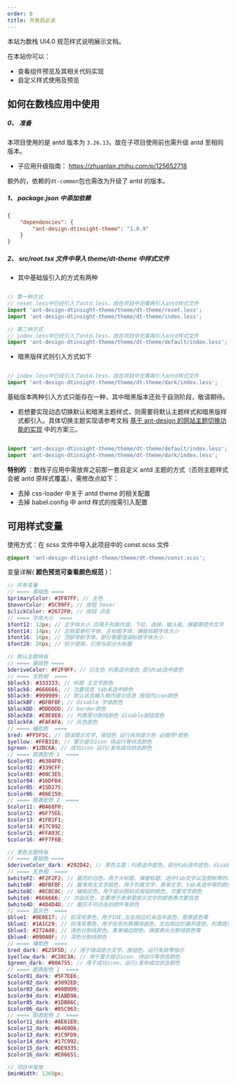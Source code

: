 ```yaml
---
order: 0
title: 开发前必读
---
```


本站为数栈 UI4.0 规范样式说明展示文档。

在本站你可以：

- 查看组件预览及其相关代码实现
- 自定义样式使用及预览

## 如何在数栈应用中使用

##### 0、 准备

本项目使用的是 antd 版本为 `3.26.13`，故在子项目使用前也需升级 antd 至相同版本。

- 子应用升级指南： https://zhuanlan.zhihu.com/p/125652718

额外的，依赖的`dt-common`包也需改为升级了 antd 的版本。

##### 1、 package.json 中添加依赖

``` json
{
    "dependencies": {
        "ant-design-dtinsight-theme": "1.0.9"
    }
}
```

##### 2、 src/root.tsx 文件中导入 theme/dt-theme 中样式文件

- 其中基础版引入的方式有两种 

``` javascript

// 第一种方式
// reset.less中已经引入了antd.less，故在项目中无需再引入antd样式文件
import 'ant-design-dtinsight-theme/theme/dt-theme/reset.less';
import 'ant-design-dtinsight-theme/theme/dt-theme/index.less';

// 第二种方式
// index.less中已经引入了antd.less，故在项目中无需再引入antd样式文件
import 'ant-design-dtinsight-theme/theme/dt-theme/default/index.less';

```

- 暗黑版样式则引入方式如下

``` javascript

// index.less中已经引入了antd.less，故在项目中无需再引入antd样式文件
import 'ant-design-dtinsight-theme/theme/dt-theme/dark/index.less';

```

基础版本两种引入方式只能存在一种，其中暗黑版本还处于自测阶段，敬请期待。

- 若想要实现动态切换默认和暗黑主题样式，则需要将默认主题样式和暗黑版样式都引入。具体切换主题实现请参考文档 [基于 ant-design 的网站主题切换功能的实现](https://github.com/Erindcl/antd-theme-switch-demo/blob/master/doc.md) 中的方案三。

``` javascript

import 'ant-design-dtinsight-theme/theme/dt-theme/default/index.less';
import 'ant-design-dtinsight-theme/theme/dt-theme/dark/index.less';

```

**特别的** ：数栈子应用中需放弃之前那一套自定义 antd 主题的方式（否则主题样式会被 antd 原样式覆盖），需修改点如下：

- 去掉 css-loader 中关于 antd theme 的相关配置
- 去掉 babel.config 中 antd 样式的按需引入配置

## 可用样式变量

使用方式：在 scss 文件中导入此项目中的 const.scss 文件

``` scss
@import 'ant-design-dtinsight-theme/theme/dt-theme/const.scss';
```

变量详解( **颜色预览可查看颜色规范** )：

```scss
// 共有变量
// ==== 基础色 ====
$primaryColor: #3F87FF; // 主色
$hoverColor: #5C99FF; // 按钮 hover
$clickColor: #2672F0; // 按钮 点击
// ==== 字体大小  ====
$font12: 12px; // 主字体大小 应用于列表内容、下拉、选择、输入框、弹窗等控件文字
$font14: 14px; // 左侧菜单栏字体、主标题字体、弹窗标题字体大小
$font16: 16px; // 顶部导航字体、部分需要强调标题字体大小
$font20: 20px; // 较少使用，引用与部分大标题

// 默认主题特有
// ==== 基础色 ====
$deriveColor: #F2F9FF; // 衍生色 列表选中底色 部分tab选中底色
// ==== 无色相  ====
$black3: #333333; // 标题 主文字颜色
$black6: #666666; // 次要信息 tab未选中颜色
$black9: #999999; // 默认状态输入框内提示信息 按钮内icon颜色
$blackBF: #BFBFBF; // disable 字体颜色
$blackDD: #DDDDDD; // border颜色
$blackE8: #E8E8E8; // 列表里分割线颜色 disable按钮底色
$blackFA: #FAFAFA; // 灰色底色
// ==== 辅助色  ====
$red: #FF5F5C; // 错误提示文字、按钮色 运行失败提示色 必填项*颜色
$yellow: #FFB310; // 警示提示icon 待运行等状态颜色
$green: #12BC6A; // 成功icon 运行/发布成功状态颜色
// ==== 图表配色 1  ====
$color01: #6384F0;
$color02: #339CFF;
$color03: #00C3E5;
$color04: #16DFB4;
$color05: #15D275;
$color06: #86E159;
// ==== 图表配色 2  ====
$color11: #BA68F0;
$color12: #6F75EE;
$color13: #1FB1F1;
$color14: #17C992;
$color15: #FFA93C;
$color16: #FF7F6B;

// 黑色主题特有
// ==== 基础色 ====
$deriveColor_dark: #292D42; // 黑色主题：列表选中底色，部分tab选中底色，disable按钮底色
// ==== 无色相  ====
$whiteF2: #F2F2F2; // 最亮的白色，用于大标题、弹窗标题、选中tab文字以及图标等的高亮颜色
$whiteBF: #BFBFBF; // 最常用主文字颜色，用于列表文字、表单文字、tab未选中等的颜色
$white8C: #8C8C8C; // 辅助灰色，用于部分图标式按钮的颜色、次要文字颜色
$white6: #666666; // 次级灰色，主要用于表单里提示文字的颜色等次要信息
$white4D: #4D4D4D; // 置灰不可点击的控件等颜色
// ==== 蓝灰色  ====
$blue1: #0E0E17; // 较深背景色，用于IDE,左右侧边栏未选中底色，图表底色等
$blue2: #1A1C29; // 较浅背景色，用于任务列表模块底色，左右侧边栏展开底色、列表底色、表单底色等
$blue3: #272A40; // 浅色分割线颜色、表单描边颜色、弹窗表头分割线颜色等
$blue4: #090A0F; // 深色分割线颜色
// ==== 辅助色  ====
$red_dark: #E25F5D; // 用于错误提示文字、按钮色，运行失败等指示
$yellow_dark: #C28C3A; // 用于警示提示icon、待运行等状态颜色
$green_dark: #00A755; // 用于成功icon，运行/发布成功状态颜色
// ==== 图表配色 1  ====
$color01_dark: #5F7EE6;
$color02_dark: #3092ED;
$color03_dark: #00B9D9;
$color04_dark: #1ABD9A;
$color05_dark: #1DB86C;
$color06_dark: #85C963;
// ==== 图表配色 2  ====
$color11_dark: #AE61E0;
$color12_dark: #6469D6;
$color13_dark: #1C9FD9;
$color14_dark: #17C992;
$color15_dark: #DE9335;
$color16_dark: #E86651;

// 项目中常用
$minWidth: 1260px;
```

